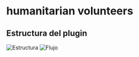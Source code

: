 # humanitarian volunteers

## Estructura del plugin

<img src="https://res.cloudinary.com/www-scriptdan-xyz/image/upload/v1750302641/Img/kl09sr7bulht7qoxvkgl.png" alt="Estructura" style="max-width: 400px; height: auto;" />

<img src="https://res.cloudinary.com/www-scriptdan-xyz/image/upload/v1750302813/Img/htxetxlmpyseckulyrwb.png" alt="Flujo" style="max-width: 300px; height: auto;" />

